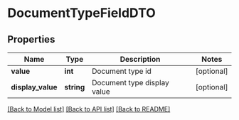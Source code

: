 # DocumentTypeFieldDTO

## Properties
Name | Type | Description | Notes
------------ | ------------- | ------------- | -------------
**value** | **int** | Document type id | [optional] 
**display_value** | **string** | Document type display value | [optional] 

[[Back to Model list]](../README.md#documentation-for-models) [[Back to API list]](../README.md#documentation-for-api-endpoints) [[Back to README]](../README.md)


